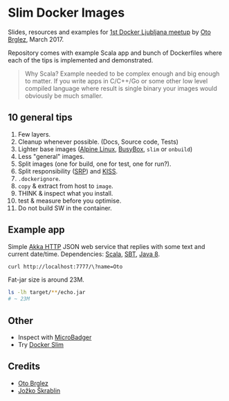 # Slim Docker Images

Slides, resources and examples for [1st Docker Ljubljana meetup][docker-meetup] by [Oto Brglez][otobrglez], March 2017.

Repository comes with example Scala app and bunch of Dockerfiles where each of the tips is implemented and demonstrated.

> Why Scala? Example needed to be complex enough and big enough to matter. If you write apps in C/C++/Go or some other low level compiled language where result is single binary your images would obviously be much smaller.

## 10 general tips

1. Few layers.
2. Cleanup whenever possible. (Docs, Source code, Tests)
3. Lighter base images ([Alpine Linux][alpine], [BusyBox][busybox], `slim` or `onbuild`)
4. Less "general" images.
5. Split images (one for build, one for test, one for run?).
6. Split responsibility ([SRP][srp]) and [KISS][kiss].
7. `.dockerignore`.
8. `copy` & extract from host to `image`.
9. THINK & inspect what you install.
10. test & measure before you optimise.
11. Do not build SW in the container.

## Example app

Simple [Akka HTTP][akka-http] JSON web service that replies with some text and current date/time. Dependencies: [Scala], [SBT], [Java 8][java].

```bash
curl http://localhost:7777/\?name=Oto
```

Fat-jar size is around 23M.
```bash
ls -lh target/**/echo.jar
# ~ 23M
```

## Other

- Inspect with [MicroBadger](https://microbadger.com)
- Try [Docker Slim](https://github.com/docker-slim/docker-slim)

## Credits

- [Oto Brglez](https://github.com/otobrglez)
- [Jožko Škrablin](https://github.com/jozko)

[otobrglez]: https://github.com/otobrglez
[docker-meetup]: https://www.meetup.com/Docker-Ljubljana/events/237617613/
[alpine]: https://hub.docker.com/_/alpine/
[akka-http]: http://doc.akka.io/docs/akka-http/current/scala.html
[java]: https://www.java.com/
[scala]: https://www.scala-lang.org/
[sbt]: http://www.scala-sbt.org/
[busybox]: https://hub.docker.com/_/busybox/
[srp]: https://en.wikipedia.org/wiki/Single_responsibility_principle
[kiss]: https://en.wikipedia.org/wiki/KISS_principle
